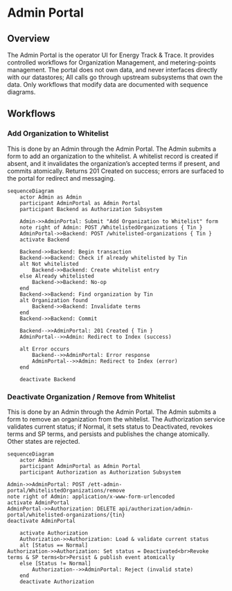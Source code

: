 ﻿# Admin Portal

## Overview

The Admin Portal is the operator UI for Energy Track & Trace.
It provides controlled workflows for Organization Management, and metering-points management.
The portal does not own data, and never interfaces directly with our datastores;
All calls go through upstream subsystems that own the data.
Only workflows that modify data are documented with sequence diagrams.

## Workflows

### Add Organization to Whitelist

This is done by an Admin through the Admin Portal.
The Admin submits a form to add an organization to the whitelist.
A whitelist record is created if absent,
and it invalidates the organization’s accepted terms if present, and commits atomically.
Returns 201 Created on success; errors are surfaced to the portal for redirect and messaging.

```mermaid
sequenceDiagram
    actor Admin as Admin
    participant AdminPortal as Admin Portal
    participant Backend as Authorization Subsystem

    Admin->>AdminPortal: Submit "Add Organization to Whitelist" form
    note right of Admin: POST /WhitelistedOrganizations { Tin }
    AdminPortal->>Backend: POST /whitelisted-organizations { Tin }
    activate Backend

    Backend->>Backend: Begin transaction
    Backend->>Backend: Check if already whitelisted by Tin
    alt Not whitelisted
        Backend->>Backend: Create whitelist entry
    else Already whitelisted
        Backend->>Backend: No-op
    end
    Backend->>Backend: Find organization by Tin
    alt Organization found
        Backend->>Backend: Invalidate terms
    end
    Backend->>Backend: Commit

    Backend-->>AdminPortal: 201 Created { Tin }
    AdminPortal-->>Admin: Redirect to Index (success)

    alt Error occurs
        Backend-->>AdminPortal: Error response
        AdminPortal-->>Admin: Redirect to Index (error)
    end

    deactivate Backend
```

### Deactivate Organization / Remove from Whitelist

This is done by an Admin through the Admin Portal.
The Admin submits a form to remove an organization from the whitelist.
The Authorization service validates current status;
if Normal, it sets status to Deactivated, revokes terms and SP terms, and persists and publishes the change atomically.
Other states are rejected.

```mermaid
sequenceDiagram
    actor Admin
    participant AdminPortal as Admin Portal
    participant Authorization as Authorization Subsystem

Admin->>AdminPortal: POST /ett-admin-portal/WhitelistedOrganizations/remove
note right of Admin: application/x-www-form-urlencoded
activate AdminPortal
AdminPortal->>Authorization: DELETE api/authorization/admin-portal/whitelisted-organizations/{tin}
deactivate AdminPortal

    activate Authorization
    Authorization->>Authorization: Load & validate current status
    alt [Status == Normal]
Authorization->>Authorization: Set status = Deactivated<br>Revoke terms & SP terms<br>Persist & publish event atomically
    else [Status != Normal]
        Authorization-->>AdminPortal: Reject (invalid state)
    end
    deactivate Authorization
```
